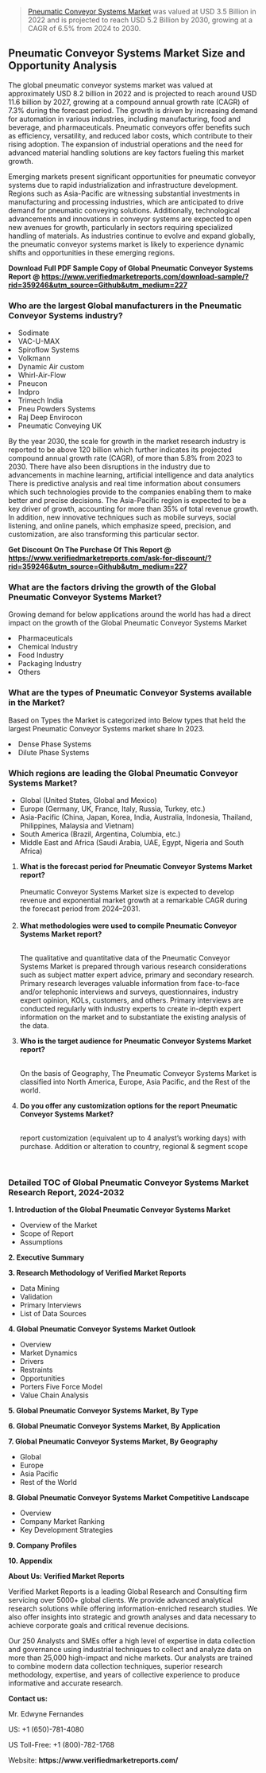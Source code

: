 <blockquote><p><p><a href="https://www.verifiedmarketreports.com/download-sample/?rid=359246&utm_source=Github&utm_medium=227" target="_blank">Pneumatic Conveyor Systems Market</a> was valued at USD 3.5 Billion in 2022 and is projected to reach USD 5.2 Billion by 2030, growing at a CAGR of 6.5% from 2024 to 2030.</p></blockquote><p><h2>Pneumatic Conveyor Systems Market Size and Opportunity Analysis</h2><p>The global pneumatic conveyor systems market was valued at approximately USD 8.2 billion in 2022 and is projected to reach around USD 11.6 billion by 2027, growing at a compound annual growth rate (CAGR) of 7.3% during the forecast period. The growth is driven by increasing demand for automation in various industries, including manufacturing, food and beverage, and pharmaceuticals. Pneumatic conveyors offer benefits such as efficiency, versatility, and reduced labor costs, which contribute to their rising adoption. The expansion of industrial operations and the need for advanced material handling solutions are key factors fueling this market growth.</p><p>Emerging markets present significant opportunities for pneumatic conveyor systems due to rapid industrialization and infrastructure development. Regions such as Asia-Pacific are witnessing substantial investments in manufacturing and processing industries, which are anticipated to drive demand for pneumatic conveying solutions. Additionally, technological advancements and innovations in conveyor systems are expected to open new avenues for growth, particularly in sectors requiring specialized handling of materials. As industries continue to evolve and expand globally, the pneumatic conveyor systems market is likely to experience dynamic shifts and opportunities in these emerging regions.</p></p><p class=""><strong>Download Full PDF Sample Copy of Global Pneumatic Conveyor Systems Report @ <a href="https://www.verifiedmarketreports.com/download-sample/?rid=359246&amp;utm_source=Github&amp;utm_medium=227" target="_blank">https://www.verifiedmarketreports.com/download-sample/?rid=359246&amp;utm_source=Github&amp;utm_medium=227</a></strong></p><h3 id="" class="">Who are the largest Global manufacturers in the Pneumatic Conveyor Systems industry?</h3><p><li>Sodimate</li><li> VAC-U-MAX</li><li> Spiroflow Systems</li><li> Volkmann</li><li> Dynamic Air custom</li><li> Whirl-Air-Flow</li><li> Pneucon</li><li> Indpro</li><li> Trimech India</li><li> Pneu Powders Systems</li><li> Raj Deep Envirocon</li><li> Pneumatic Conveying UK</li></p><div class=""><div class="" dir="" data-message-author-role="" data-message-id="" data-message-model-slug=""><div class=""><div class=""><div class=""><div class="" dir="" data-message-author-role="" data-message-id="" data-message-model-slug=""><div class=""><div class=""><p>By the year 2030, the scale for growth in the market research industry is reported to be above 120 billion which further indicates its projected compound annual growth rate (CAGR), of more than 5.8% from 2023 to 2030. There have also been disruptions in the industry due to advancements in machine learning, artificial intelligence and data analytics There is predictive analysis and real time information about consumers which such technologies provide to the companies enabling them to make better and precise decisions. The Asia-Pacific region is expected to be a key driver of growth, accounting for more than 35% of total revenue growth. In addition, new innovative techniques such as mobile surveys, social listening, and online panels, which emphasize speed, precision, and customization, are also transforming this particular sector.</p><p><strong>Get Discount On The Purchase Of This Report @&nbsp; <a href="https://www.verifiedmarketreports.com/ask-for-discount/?rid=359246&amp;utm_source=Github&amp;utm_medium=227" target="_blank">https://www.verifiedmarketreports.com/ask-for-discount/?rid=359246&amp;utm_source=Github&amp;utm_medium=227</a></strong></p></div></div></div></div></div></div></div></div><h3 id="" class="">What are the factors driving the growth of the Global Pneumatic Conveyor Systems Market?</h3><p id="" class="">Growing demand for below applications around the world has had a direct impact on the growth of the Global Pneumatic Conveyor Systems Market</p><p id="" class=""><li>Pharmaceuticals</li><li> Chemical Industry</li><li> Food Industry</li><li> Packaging Industry</li><li> Others</li></p><h3 id="" class="">What are the types of Pneumatic Conveyor Systems available in the Market?</h3><p id="" class="">Based on Types the Market is categorized into Below types that held the largest Pneumatic Conveyor Systems market share In 2023.</p><p id="" class=""><li>Dense Phase Systems</li><li> Dilute Phase Systems</li></p><h3 id="" class="">Which regions are leading the Global Pneumatic Conveyor Systems Market?</h3><ul><li>Global (United States, Global and Mexico)</li><li>Europe (Germany, UK, France, Italy, Russia, Turkey, etc.)</li><li>Asia-Pacific (China, Japan, Korea, India, Australia, Indonesia, Thailand, Philippines, Malaysia and Vietnam)</li><li>South America (Brazil, Argentina, Columbia, etc.)</li><li>Middle East and Africa (Saudi Arabia, UAE, Egypt, Nigeria and South Africa)</li></ul><p><ol><li><strong>What is the forecast period for Pneumatic Conveyor Systems Market report?<br /></strong><br /><span data-sheets-root="1" data-sheets-value="{&quot;1&quot;:2,&quot;2&quot;:&quot;XXXX size is expected to develop revenue and exponential market growth at a remarkable CAGR during the forecast period from 2024&ndash;2030.&quot;}" data-sheets-userformat="{&quot;2&quot;:12674,&quot;4&quot;:{&quot;1&quot;:2,&quot;2&quot;:16776960},&quot;10&quot;:2,&quot;11&quot;:0,&quot;15&quot;:&quot;Arial&quot;,&quot;16&quot;:12}">Pneumatic Conveyor Systems Market size is expected to develop revenue and exponential market growth at a remarkable CAGR during the forecast period from 2024&ndash;2031.</span><br /><br /></li><li><strong>What methodologies were used to compile Pneumatic Conveyor Systems Market report?<br /><br /></strong><p>The qualitative and quantitative data of the&nbsp;Pneumatic Conveyor Systems Market is prepared through various research considerations such as subject matter expert advice, primary and secondary research. Primary research leverages valuable information from face-to-face and/or telephonic interviews and surveys, questionnaires, industry expert opinion, KOLs, customers, and others. Primary interviews are conducted regularly with industry experts to create in-depth expert information on the market and to substantiate the existing analysis of the data.&nbsp;</p></li><li><strong>Who is the target audience for Pneumatic Conveyor Systems Market report?<br /><br /></strong><p>On the basis of Geography, The&nbsp;Pneumatic Conveyor Systems Market is classified into North America, Europe, Asia Pacific, and the Rest of the world.</p></li><li><strong>Do you offer any customization options for the report Pneumatic Conveyor Systems Market?<br /><br /></strong><p>report customization (equivalent up to 4 analyst&rsquo;s working days) with purchase. Addition or alteration to country, regional &amp; segment scope</p><p>&nbsp;</p></li></ol></p><h3 id="" class="">Detailed TOC of Global Pneumatic Conveyor Systems Market Research Report, 2024-2032</h3><p id="" class=""><strong>1. Introduction of the Global Pneumatic Conveyor Systems Market</strong></p><ul><li>Overview of the Market</li><li>Scope of Report</li><li>Assumptions</li></ul><p id="" class=""><strong>2. Executive Summary</strong></p><p id="" class=""><strong>3. Research Methodology of&nbsp;Verified Market Reports</strong></p><ul><li>Data Mining</li><li>Validation</li><li>Primary Interviews</li><li>List of Data Sources</li></ul><p id="" class=""><strong>4. Global Pneumatic Conveyor Systems Market Outlook</strong></p><ul><li>Overview</li><li>Market Dynamics</li><li>Drivers</li><li>Restraints</li><li>Opportunities</li><li>Porters Five Force Model</li><li>Value Chain Analysis</li></ul><p id="" class=""><strong>5. Global Pneumatic Conveyor Systems Market, By&nbsp;Type</strong></p><p id="" class=""><strong>6. Global Pneumatic Conveyor Systems Market, By Application</strong></p><p id="" class=""><strong>7. Global Pneumatic Conveyor Systems Market, By Geography</strong></p><ul><li>Global</li><li>Europe</li><li>Asia Pacific</li><li>Rest of the World</li></ul><p id="" class=""><strong>8. Global Pneumatic Conveyor Systems Market Competitive Landscape</strong></p><ul><li>Overview</li><li>Company Market Ranking</li><li>Key Development Strategies</li></ul><p id="" class=""><strong>9. Company Profiles</strong></p><p id="" class=""><strong>10. Appendix</strong></p><p id="" class=""><strong>About Us: Verified Market Reports</strong></p><p id="" class="">Verified Market Reports is a leading Global Research and Consulting firm servicing over 5000+ global clients. We provide advanced analytical research solutions while offering information-enriched research studies. We also offer insights into strategic and growth analyses and data necessary to achieve corporate goals and critical revenue decisions.</p><p id="" class="">Our 250 Analysts and SMEs offer a high level of expertise in data collection and governance using industrial techniques to collect and analyze data on more than 25,000 high-impact and niche markets. Our analysts are trained to combine modern data collection techniques, superior research methodology, expertise, and years of collective experience to produce informative and accurate research.</p><p id="" class=""><strong>Contact us:</strong></p><p id="" class="">Mr. Edwyne Fernandes</p><p id="" class="">US: +1 (650)-781-4080</p><p id="" class="">US Toll-Free: +1 (800)-782-1768</p><p id="" class="">Website: <a target="" data-test-app-aware-link=""><strong>https://www.verifiedmarketreports.com/</strong></a></p>
